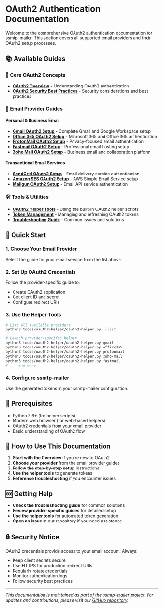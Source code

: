 # OAuth2 Authentication Documentation

Welcome to the comprehensive OAuth2 authentication documentation for ssmtp-mailer. This section covers all supported email providers and their OAuth2 setup processes.

## 📚 Available Guides

### 🔐 Core OAuth2 Concepts
- **[OAuth2 Overview](oauth2-overview.md)** - Understanding OAuth2 authentication
- **[OAuth2 Security Best Practices](oauth2-security.md)** - Security considerations and best practices

### 📧 Email Provider Guides

#### Personal & Business Email
- **[Gmail OAuth2 Setup](gmail-oauth2-setup.md)** - Complete Gmail and Google Workspace setup
- **[Office 365 OAuth2 Setup](office365-oauth2-setup.md)** - Microsoft 365 and Office 365 authentication
- **[ProtonMail OAuth2 Setup](protonmail-oauth2-setup.md)** - Privacy-focused email authentication
- **[Fastmail OAuth2 Setup](fastmail-oauth2-setup.md)** - Professional email hosting setup
- **[Zoho Mail OAuth2 Setup](zoho-mail-oauth2-setup.md)** - Business email and collaboration platform

#### Transactional Email Services
- **[SendGrid OAuth2 Setup](sendgrid-oauth2-setup.md)** - Email delivery service authentication
- **[Amazon SES OAuth2 Setup](amazon-ses-oauth2-setup.md)** - AWS Simple Email Service setup
- **[Mailgun OAuth2 Setup](mailgun-oauth2-setup.md)** - Email API service authentication

### 🛠️ Tools & Utilities
- **[OAuth2 Helper Tools](oauth2-helper-tools.md)** - Using the built-in OAuth2 helper scripts
- **[Token Management](token-management.md)** - Managing and refreshing OAuth2 tokens
- **[Troubleshooting Guide](oauth2-troubleshooting.md)** - Common issues and solutions

## 🚀 Quick Start

### 1. Choose Your Email Provider
Select the guide for your email service from the list above.

### 2. Set Up OAuth2 Credentials
Follow the provider-specific guide to:
- Create OAuth2 application
- Get client ID and secret
- Configure redirect URIs

### 3. Use the Helper Tools
```bash
# List all available providers
python3 tools/oauth2-helper/oauth2-helper.py --list

# Launch provider-specific helper
python3 tools/oauth2-helper/oauth2-helper.py gmail
python3 tools/oauth2-helper/oauth2-helper.py office365
python3 tools/oauth2-helper/oauth2-helper.py protonmail
python3 tools/oauth2-helper/oauth2-helper.py zoho-mail
python3 tools/oauth2-helper/oauth2-helper.py fastmail
# ... and more
```

### 4. Configure ssmtp-mailer
Use the generated tokens in your ssmtp-mailer configuration.

## 🔧 Prerequisites

- Python 3.6+ (for helper scripts)
- Modern web browser (for web-based helpers)
- OAuth2 credentials from your email provider
- Basic understanding of OAuth2 flow

## 📖 How to Use This Documentation

1. **Start with the Overview** if you're new to OAuth2
2. **Choose your provider** from the email provider guides
3. **Follow the step-by-step setup** instructions
4. **Use the helper tools** to generate tokens
5. **Reference troubleshooting** if you encounter issues

## 🆘 Getting Help

- **Check the troubleshooting guide** for common solutions
- **Review provider-specific guides** for detailed setup
- **Use the helper tools** for automated token generation
- **Open an issue** in our repository if you need assistance

## 🔒 Security Notice

OAuth2 credentials provide access to your email account. Always:
- Keep client secrets secure
- Use HTTPS for production redirect URIs
- Regularly rotate credentials
- Monitor authentication logs
- Follow security best practices

---

*This documentation is maintained as part of the ssmtp-mailer project. For updates and contributions, please visit our [GitHub repository](https://github.com/blburns/ssmtp-mailer).*

